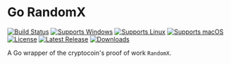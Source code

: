 # Go RandomX

[![Build Status](https://github.com/gcarreno/go-randomx/actions/workflows/main.yaml/badge.svg?branch=main)](https://github.com/gcarreno/go-randomx/actions)
[![Supports Windows](https://img.shields.io/badge/support-Windows-blue?logo=Windows)](https://github.com/gcarreno/go-randomx/releases/latest)
[![Supports Linux](https://img.shields.io/badge/support-Linux-yellow?logo=Linux)](https://github.com/gcarreno/go-randomx/releases/latest)
[![Supports macOS](https://img.shields.io/badge/support-macOS-black?logo=macOS)](https://github.com/gcarreno/go-randomx/releases/latest)
[![License](https://img.shields.io/github/license/gcarreno/go-randomx)](https://github.com/gcarreno/go-randomx/blob/main/LICENSE)
[![Latest Release](https://img.shields.io/github/v/release/gcarreno/go-randomx?label=latest%20release)](https://github.com/gcarreno/go-randomx/releases/latest)
[![Downloads](https://img.shields.io/github/downloads/gcarreno/go-randomx/total)](https://github.com/gcarreno/go-randomx/releases)

A Go wrapper of the cryptocoin's proof of work `RandomX`.
